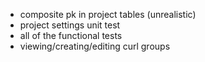 - composite pk in project tables (unrealistic)
- project settings unit test
- all of the functional tests
- viewing/creating/editing curl groups